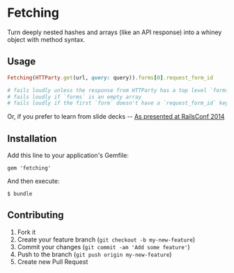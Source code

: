 # Fetching

Turn deeply nested hashes and arrays (like an API response) into a whiney object with method syntax.

## Usage

```ruby
Fetching(HTTParty.get(url, query: query)).forms[0].request_form_id

# fails loudly unless the response from HTTParty has a top level `forms` key
# fails loudly if `forms` is an empty array
# fails loudly if the first `form` doesn't have a `request_form_id` key
```

Or, if you prefer to learn from slide decks -- [As presented at RailsConf 2014](http://dapplebeforedawn.github.io/fetching-gem-talk)

## Installation

Add this line to your application's Gemfile:

    gem 'fetching'

And then execute:

    $ bundle

## Contributing

1. Fork it
2. Create your feature branch (`git checkout -b my-new-feature`)
3. Commit your changes (`git commit -am 'Add some feature'`)
4. Push to the branch (`git push origin my-new-feature`)
5. Create new Pull Request
